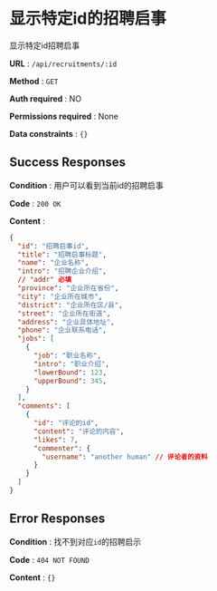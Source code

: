 # 显示特定id的招聘启事

显示特定id招聘启事

**URL** : `/api/recruitments/:id`

**Method** : `GET`

**Auth required** : NO

**Permissions required** : None

**Data constraints** : `{}`

## Success Responses

**Condition** : 用户可以看到当前id的招聘启事

**Code** : `200 OK`

**Content** : 

```json
{
  "id": "招聘启事id",
  "title": "招聘启事标题", 
  "name": "企业名称",
  "intro": "招聘企业介绍", 
  // "addr" 必填
  "province": "企业所在省份",
  "city": "企业所在城市",
  "district": "企业所在区/县",
  "street": "企业所在街道",
  "address": "企业具体地址",
  "phone": "企业联系电话", 
  "jobs": [ 
    {
      "job": "职业名称",  
      "intro": "职业介绍", 
      "lowerBound": 123,
      "upperBound": 345, 
    }
  ],
  "comments": [
    {
      "id": "评论的id", 
      "content": "评论的内容", 
      "likes": 7,
      "commenter": {
        "username": "another human" // 评论者的资料
      }
    }
  ]
}
```
## Error Responses

**Condition** : 找不到对应`id`的招聘启示

**Code** : `404 NOT FOUND`

**Content** : `{}`